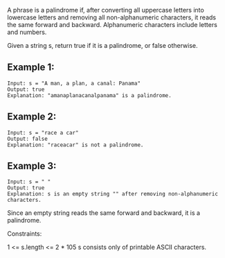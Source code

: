 A phrase is a palindrome if, after converting all uppercase letters into lowercase letters and removing all non-alphanumeric characters, it reads the same forward and backward. Alphanumeric characters include letters and numbers.

Given a string s, return true if it is a palindrome, or false otherwise.

 

## Example 1:
```
Input: s = "A man, a plan, a canal: Panama"
Output: true
Explanation: "amanaplanacanalpanama" is a palindrome.
```

## Example 2:
```
Input: s = "race a car"
Output: false
Explanation: "raceacar" is not a palindrome.
```

## Example 3:
```
Input: s = " "
Output: true
Explanation: s is an empty string "" after removing non-alphanumeric characters.
```

Since an empty string reads the same forward and backward, it is a palindrome.
 

Constraints:

1 <= s.length <= 2 * 105
s consists only of printable ASCII characters.